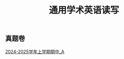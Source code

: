 ﻿---
title: 通用学术英语读写
dir:
  link: true
---



## 真题卷

[2024-2025学年上学期期中_A](https://drive.vanillaaaa.org/SharedCourses/大学英语教学部/通用学术英语读写/2024-2025学年上学期期中_A.pdf)
